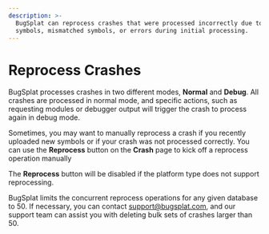 ```yaml
---
description: >-
  BugSplat can reprocess crashes that were processed incorrectly due to missing
  symbols, mismatched symbols, or errors during initial processing.
---
```


# Reprocess Crashes

BugSplat processes crashes in two different modes, **Normal** and **Debug**. All crashes are processed in normal mode, and specific actions, such as requesting modules or debugger output will trigger the crash to process again in debug mode.

Sometimes, you may want to manually reprocess a crash if you recently uploaded new symbols or if your crash was not processed correctly. You can use the **Reprocess** button on the **Crash** page to kick off a reprocess operation manually

The **Reprocess** button will be disabled if the platform type does not support reprocessing.

BugSplat limits the concurrent reprocess operations for any given database to 50. If necessary, you can contact [support@bugsplat.com](mailto:support@bugsplat.com), and our support team can assist you with deleting bulk sets of crashes larger than 50.
